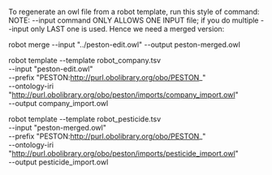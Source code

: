To regenerate an owl file from a robot template, run this style of command:
NOTE: --input command ONLY ALLOWS ONE INPUT file; if you do multiple --input
only LAST one is used. Hence we need a merged version:

robot merge --input "../peston-edit.owl" --output peston-merged.owl

robot template --template robot_company.tsv \
  --input "peston-edit.owl" \
  --prefix "PESTON:http://purl.obolibrary.org/obo/PESTON_" \
  --ontology-iri "http://purl.obolibrary.org/obo/peston/imports/company_import.owl" \
  --output company_import.owl


robot template --template robot_pesticide.tsv \
  --input "peston-merged.owl" \
  --prefix "PESTON:http://purl.obolibrary.org/obo/PESTON_" \
  --ontology-iri "http://purl.obolibrary.org/obo/peston/imports/pesticide_import.owl" \
  --output pesticide_import.owl
